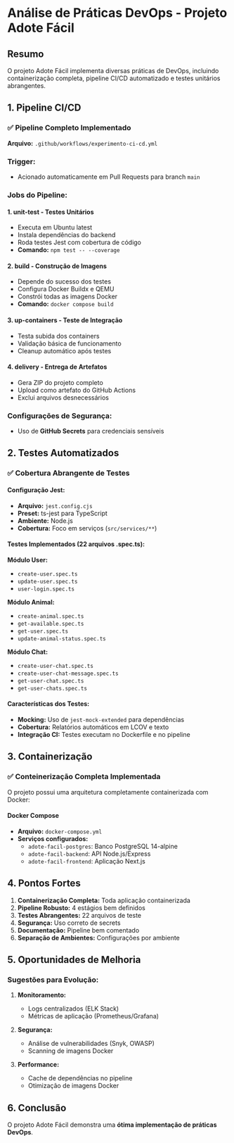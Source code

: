 # Análise de Práticas DevOps - Projeto Adote Fácil

## Resumo

O projeto Adote Fácil implementa diversas práticas de DevOps, incluindo containerização completa, pipeline CI/CD automatizado e testes unitários abrangentes.

## 1. Pipeline CI/CD

### ✅ **Pipeline Completo Implementado**

**Arquivo:** `.github/workflows/experimento-ci-cd.yml`

### Trigger:
- Acionado automaticamente em Pull Requests para branch `main`

### Jobs do Pipeline:

#### 1. **unit-test** - Testes Unitários
- Executa em Ubuntu latest
- Instala dependências do backend
- Roda testes Jest com cobertura de código
- **Comando:** `npm test -- --coverage`

#### 2. **build** - Construção de Imagens
- Depende do sucesso dos testes
- Configura Docker Buildx e QEMU
- Constrói todas as imagens Docker
- **Comando:** `docker compose build`

#### 3. **up-containers** - Teste de Integração
- Testa subida dos containers
- Validação básica de funcionamento
- Cleanup automático após testes

#### 4. **delivery** - Entrega de Artefatos
- Gera ZIP do projeto completo
- Upload como artefato do GitHub Actions
- Exclui arquivos desnecessários

### Configurações de Segurança:
- Uso de **GitHub Secrets** para credenciais sensíveis

## 2. Testes Automatizados

### ✅ **Cobertura Abrangente de Testes**

#### Configuração Jest:
- **Arquivo:** `jest.config.cjs`
- **Preset:** ts-jest para TypeScript
- **Ambiente:** Node.js
- **Cobertura:** Foco em serviços (`src/services/**`)

#### Testes Implementados (22 arquivos .spec.ts):

**Módulo User:**
- `create-user.spec.ts`
- `update-user.spec.ts`
- `user-login.spec.ts`

**Módulo Animal:**
- `create-animal.spec.ts`
- `get-available.spec.ts`
- `get-user.spec.ts`
- `update-animal-status.spec.ts`

**Módulo Chat:**
- `create-user-chat.spec.ts`
- `create-user-chat-message.spec.ts`
- `get-user-chat.spec.ts`
- `get-user-chats.spec.ts`

#### Características dos Testes:
- **Mocking:** Uso de `jest-mock-extended` para dependências
- **Cobertura:** Relatórios automáticos em LCOV e texto
- **Integração CI:** Testes executam no Dockerfile e no pipeline

## 3. Containerização

### ✅ **Conteinerização Completa Implementada**

O projeto possui uma arquitetura completamente containerizada com Docker:

#### Docker Compose
- **Arquivo:** `docker-compose.yml`
- **Serviços configurados:**
  - `adote-facil-postgres`: Banco PostgreSQL 14-alpine
  - `adote-facil-backend`: API Node.js/Express
  - `adote-facil-frontend`: Aplicação Next.js

## 4. Pontos Fortes

1. **Containerização Completa:** Toda aplicação containerizada
2. **Pipeline Robusto:** 4 estágios bem definidos
3. **Testes Abrangentes:** 22 arquivos de teste
4. **Segurança:** Uso correto de secrets
5. **Documentação:** Pipeline bem comentado
6. **Separação de Ambientes:** Configurações por ambiente

## 5. Oportunidades de Melhoria

### Sugestões para Evolução:

1. **Monitoramento:**
   - Logs centralizados (ELK Stack)
   - Métricas de aplicação (Prometheus/Grafana)

2. **Segurança:**
   - Análise de vulnerabilidades (Snyk, OWASP)
   - Scanning de imagens Docker

3. **Performance:**
   - Cache de dependências no pipeline
   - Otimização de imagens Docker

## 6. Conclusão

O projeto Adote Fácil demonstra uma **ótima implementação de práticas DevOps**.